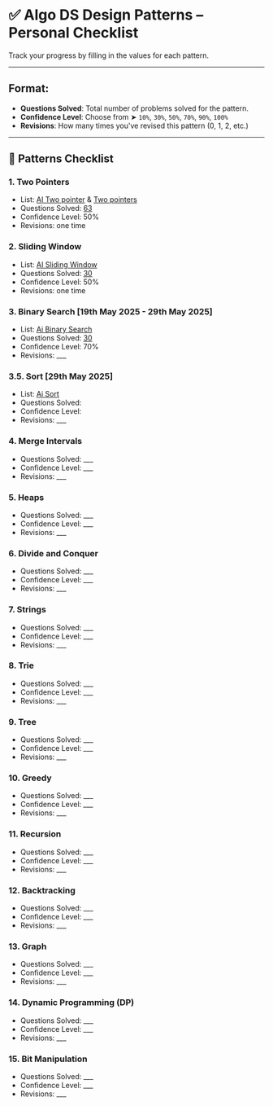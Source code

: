 # ✅ Algo DS Design Patterns – Personal Checklist

Track your progress by filling in the values for each pattern.

---

## Format:
- **Questions Solved**: Total number of problems solved for the pattern.
- **Confidence Level**: Choose from ➤ `10%`, `30%`, `50%`, `70%`, `90%`, `100%`
- **Revisions**: How many times you've revised this pattern (0, 1, 2, etc.)

---

## 🧠 Patterns Checklist

### 1. Two Pointers
- List: [AI Two pointer](https://leetcode.com/problem-list/2kjh1mej/) & [Two pointers](https://leetcode.com/problem-list/26ksgcmh/)
- Questions Solved: [63](https://leetcode.com/problem-list/2khuzio2/)
- Confidence Level: 50%
- Revisions: one time

### 2. Sliding Window
- List: [AI Sliding Window](https://leetcode.com/problem-list/2kb1b49r/)
- Questions Solved: [30](https://leetcode.com/problem-list/24asd74t/)
- Confidence Level: 50%
- Revisions: one time

### 3. Binary Search [19th May 2025 - 29th May 2025]
- List: [Ai Binary Search](https://leetcode.com/problem-list/2kjlt6z5/)
- Questions Solved: [30](https://leetcode.com/problem-list/2jarkv5m/)
- Confidence Level: 70%
- Revisions: ___

### 3.5. Sort [29th May 2025]
- List: [Ai Sort](https://leetcode.com/problem-list/2kjlt6z5/)
- Questions Solved: []()
- Confidence Level: 
- Revisions: ___

### 4. Merge Intervals
- Questions Solved: ___
- Confidence Level: ___
- Revisions: ___

### 5. Heaps
- Questions Solved: ___
- Confidence Level: ___
- Revisions: ___

### 6. Divide and Conquer
- Questions Solved: ___
- Confidence Level: ___
- Revisions: ___

### 7. Strings
- Questions Solved: ___
- Confidence Level: ___
- Revisions: ___

### 8. Trie
- Questions Solved: ___
- Confidence Level: ___
- Revisions: ___

### 9. Tree
- Questions Solved: ___
- Confidence Level: ___
- Revisions: ___

### 10. Greedy
- Questions Solved: ___
- Confidence Level: ___
- Revisions: ___

### 11. Recursion
- Questions Solved: ___
- Confidence Level: ___
- Revisions: ___

### 12. Backtracking
- Questions Solved: ___
- Confidence Level: ___
- Revisions: ___

### 13. Graph
- Questions Solved: ___
- Confidence Level: ___
- Revisions: ___

### 14. Dynamic Programming (DP)
- Questions Solved: ___
- Confidence Level: ___
- Revisions: ___

### 15. Bit Manipulation
- Questions Solved: ___
- Confidence Level: ___
- Revisions: ___  
